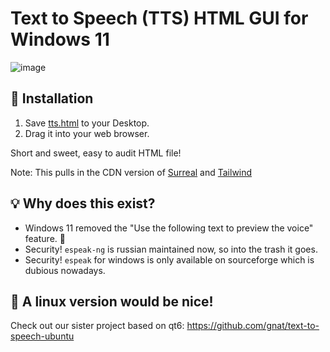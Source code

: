 # Text to Speech (TTS) HTML GUI for Windows 11

![image](https://github.com/user-attachments/assets/0e067095-f060-46b6-8dac-9c5772a9fc54)



## 🎁 Installation
1. Save [tts.html](https://raw.githubusercontent.com/gnat/text-to-speech-windows/refs/heads/main/tts.html) to your Desktop.
2. Drag it into your web browser.

Short and sweet, easy to audit HTML file!

Note: This pulls in the CDN version of [Surreal](https://github.com/gnat/surreal) and [Tailwind](https://github.com/tailwindlabs/tailwindcss)

## 💡 Why does this exist?
* Windows 11 removed the "Use the following text to preview the voice" feature. 🙁
* Security! `espeak-ng` is russian maintained now, so into the trash it goes.
* Security! `espeak` for windows is only available on sourceforge which is dubious nowadays.

## 🐧 A linux version would be nice!
Check out our sister project based on qt6: https://github.com/gnat/text-to-speech-ubuntu
